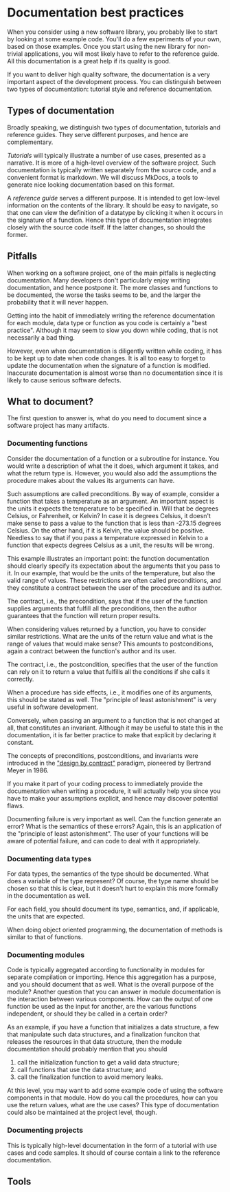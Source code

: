 # Documentation best practices

When you consider using a new software library, you probably like to start by
looking at some example code. You'll do a few experiments of your own, based
on those examples.  Once you start using the new library for non-trivial
applications, you will most likely have to refer to the reference guide.  All
this documentation is a great help if its quality is good.

If you want to deliver high quality software, the documentation is a very
important aspect of the development process.  You can distinguish between two
types of documentation: tutorial style and reference documentation.

## Types of documentation

Broadly speaking, we distinguish two types of documentation, tutorials and
reference guides. They serve different purposes, and hence are complementary.

*Tutorials* will typically illustrate a number of use cases, presented as a
narrative. It is more of a high-level overview of the software project.  Such
documentation is typically written separately from the source code, and a
convenient format is markdown. We will discuss MkDocs, a tools to generate nice
looking documentation based on this format.

A *reference guide* serves a different purpose. It is intended to get
low-level information on the contents of the library. It should be easy to
navigate, so that one can view the definition of a datatype by clicking it when
it occurs in the signature of a function. Hence this type of documentation
integrates closely with the source code itself. If the latter changes, so
should the former.


## Pitfalls

When working on a software project, one of the main pitfalls is neglecting
documentation. Many developers don't particularly enjoy writing documentation,
and hence postpone it. The more classes and functions to be documented, the
worse the tasks seems to be, and the larger the probability that it will never
happen.

Getting into the habit of immediately writing the reference documentation for
each module, data type or function as you code is certainly a "best practice".
Although it may seem to slow you down while coding, that is not necessarily a
bad thing.

However, even when documentation is diligently written while coding, it has to
be kept up to date when code changes.  It is all too easy to forget to update
the documentation when the signature of a function is modified. Inaccurate
documentation is almost worse than no documentation since it is likely to cause
serious software defects.


## What to document?

The first question to answer is, what do you need to document since a software
project has many artifacts.

### Documenting functions

Consider the documentation of a function or a subroutine for instance. You
would write a description of what the it does, which argument it takes, and what
the return type is. However, you would also add the assumptions the procedure
makes about the values its arguments can have.

Such assumptions are called preconditions. By way of example, consider a
function that takes a temperature as an argument. An important aspect is the
units it expects the temperature to be specified in. Will that be degrees
Celsius, or Fahrenheit, or Kelvin?  In case it is degrees Celsius, it doesn't
make sense to pass a value to the function that is less than -273.15 degrees
Celsius. On the other hand, if it is Kelvin, the value should be positive.
Needless to say that if you pass a temperature expressed in Kelvin to a function
that expects degrees Celsius as a unit, the results will be wrong.

This example illustrates an important point: the function documentation should
clearly specify its expectation about the arguments that you pass to it. In our
example, that would be the units of the temperature, but also the valid range of
values. These restrictions are often called preconditions, and they constitute a
contract between the user of the procedure and its author.

The contract, i.e., the precondition, says that if the user of the function
supplies arguments that fulfill all the preconditions, then the author
guarantees that the function will return proper results.

When considering values returned by a function, you have to consider similar
restrictions. What are the units of the return value and what is the range of
values that would make sense? This amounts to postconditions, again a contract
between the function's author and its user.

The contract, i.e., the postcondition, specifies that the user of the function
can rely on it to return a value that fulfills all the conditions if she calls
it correctly.

When a procedure has side effects, i.e., it modifies one of its arguments, this
should be stated as well.  The "principle of least astonishment" is very useful
in software development.

Conversely, when passing an argument to a function that is not changed at all,
that constitutes an invariant. Although it may be useful to state this in the
documentation, it is far better practice to make that explicit by declaring it
constant.

The concepts of preconditions, postconditions, and invariants were introduced
in the ["design by contract"](https://en.wikipedia.org/wiki/Design_by_contract)
paradigm, pioneered by Bertrand Meyer in 1986.

If you make it part of your coding process to immediately provide the
documentation when writing a procedure, it will actually help you since you have
to make your assumptions explicit, and hence may discover potential flaws.

Documenting failure is very important as well. Can the function generate an
error?  What is the semantics of these errors?  Again, this is an application of
the "principle of least astonishment". The user of your functions will be aware
of potential failure, and can code to deal with it appropriately.


### Documenting data types

For data types, the semantics of the type should be documented. What does a
variable of the type represent? Of course, the type name should be chosen so
that this is clear, but it doesn't hurt to explain this more formally in the
documentation as well.

For each field, you should document its type, semantics, and, if applicable,
the units that are expected.

When doing object oriented programming, the documentation of methods is similar
to that of functions.


### Documenting modules

Code is typically aggregated according to functionality in modules for separate
compilation or importing.  Hence this aggregation has a purpose, and you should
document that as well. What is the overall purpose of the module?  Another
question that you can answer in module documentation is the interaction between
various components. How can the output of one function be used as the input for
another, are the various functions independent, or should they be called in a
certain order?

As an example, if you have a function that initializes a data structure, a few
that manipulate such data structures, and a finalization funciton that releases
the resources in that data structure, then the module documentation should
probably mention that you should

  1. call the initialization function to get a valid data structure;
  1. call functions that use the data structure; and
  1. call the finalization function to avoid memory leaks.

At this level, you may want to add some example code of using the software
components in that module. How do you call the procedures, how can you use the
return values, what are the use cases? This type of documentation could also be
maintained at the project level, though.


### Documenting projects

This is typically high-level documentation in the form of a tutorial with use
cases and code samples. It should of course contain a link to the reference
documentation.


## Tools

